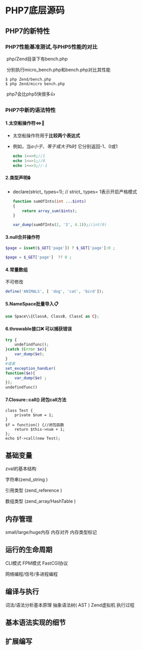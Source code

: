 # PHP7底层源码

## PHP7的新特性

### PHP7性能基准测试,与PHP5性能的对比

​	php/Zend目录下有bench.php 

​	分别执行micro_bench.php和bench.php对比其性能

```shell
$ php Zend/bench.php
$ php Zend/micro bench.php
```

​	php7会比php5快很多👍

### PHP7中新的语法特性

#### 1.太空船操作符<=>🚀

- 太空船操作符用于**比较两个表达式**

- 例如，当$a小于、等于或大于$b时  它分别返回-1、0或1

  ```php
  echo 1<=>0;//1
  echo 1<=>1;//0
  echo 1<=>3;//-1
  ```

#### 2.类型声明🔒

- declare(strict_ types=1);       //       strict_ types= 1表示开启严格模式

  ```php
  function sumOfInts(int ...$ints)
  {
      return array_sum($ints);
  }
  
  var_dump(sumOfInts(2, '3', 4.1));//int(9)
  ```

#### 3.null合并操作符

```php
$page = isset($_GET['page']) ? $_GET['page']:0 ;

$page = $_GET['page']  ?? 0 ;
```

#### 4.常量数组 

不可修改

```php
define('ANIMALS', [ 'dog', 'cat', 'bird']);
```

#### 5.NameSpace批量导入📋

```php
use Space\\{ClassA, ClassB, ClassC as C};
```

#### 6.throwable接口❌ 可以捕获错误

```php
try {
	undefindfunc();
}catch (Error $e){
	var_dump($e);
}
#或者
set_exception_handLer(
function($e){
	var_dump($e) ;
});
undefindfunc() 
```

#### 7.Closure::call() 闭包call方法

```
class Test {
	private $num = 1;
}
$f = function() {//闭包函数
	return $this->num + 1;
};
echo $f->call(new Test);
```




## 基础变量

zval的基本结构

字符串(zend_string )

引用类型 (zend_reference )

数组类型 (zend_array/HashTable )



## 内存管理

small/large/huge内存
内存对齐
内存类型标记



## 运行的生命周期

CLI模式
FPM模式
FastCGI协议

网络编程/信号/多进程编程

## 编译与执行

词法/语法分析基本原理
抽象语法树( AST )
Zend虚拟机
执行过程



## 基本语法实现的细节

## 扩展编写

